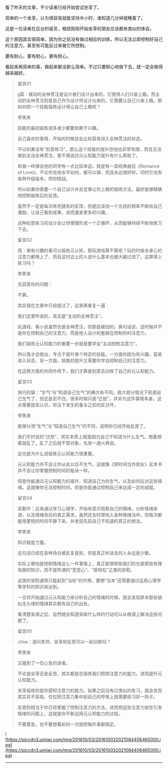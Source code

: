 看了昨天的文章，不少读者已经开始尝试坐享了。

简单的一个坐享，以为很容易就能坚持半小时，谁知道几分钟就睡着了。

这是一位读者在后台的留言，相信刚刚开始坐享的朋友应该都有类似的体会。

这个原因其实很简单，因为你之前没有做过相应的训练，所以无法立即控制好自己的注意力，甚至有可能反过来被它所控制。

要有耐心，要有耐心，要有耐心。

看起来再简单的事，做起来都没那么简单。不过只要耐心地做下去，就一定会做得越来越好。

> 留言01
> 
> jj霖：被动的全神贯注是设计者们设计出来的，它使得人们兴奋上瘾。而主动的全神贯注则是自己作为设计师设计出来的，它需要让自己兴奋上瘾。那如何把一个技能锻炼设计得让自己上瘾呢？

> 李笑来
> 
> 技能的最初锻炼或多或少都要依赖于兴趣。
> 
> 自己喜欢的事情，开始的时候总会比较容易进入全神贯注的状态。
> 
> 不过如果没有“刻意练习”，那么这个技能的提升恐怕也非常有限，而且无法做到主动全神贯注，更不用说对元认知能力提升有什么帮助了。
> 
> 和我一样弹吉他的同学有一点比较幸运，就是有一首经典曲目《Romance of Love》。不论你吉他水平如何，都可以弹，而且永远很好听。同时它也有各种升级版本，供你挑战。
> 
> 所以如果你需要一个自己设计并且足够让你上瘾的锻炼方法，最好能够精确地控制锻炼后的反馈。
> 
> 虽然不一定是每次练完就有的反馈，但是应该找一个合适的频率不断给自己激励，让自己看到成果，进而激发更多的兴趣。
> 
> 这种刻意练习的设计会让你慢慢形成一个正循环，从而能够持续不断地练习下去。

> 留言02
> 
> 简：做有兴趣的事可以锻炼元认知，那玩游戏算不算呢？玩的时候全身心的注意力都用上了，而且这时边上的人说什么基本也被大脑过滤了。这算得上练习吗？

> 李笑来
> 
> 先回答你的问题：
> 
> 不算。
> 
> 其实我在文章中已经提过了，这里再重复一遍：
> 
> 我们这里所说的，其实是“主动的全神贯注”。
> 
> 玩游戏、看小说虽然也是全神贯注，但那是被动的。换句话说，这时候并不是你在控制自己的注意力，而是他人设计的套路在控制你的注意力。
> 
> 我们锻炼元认知能力的重要一步就是要学会“主动控制注意力”。
> 
> 所以我才会提出，专注于提升某个特定的技能。一方面你因为有兴趣，容易进入状态，另一方面，技能的提升又需要你学会控制自己的注意力。
> 
> 在这两方面的共同作用下，我们才算是刻意去训练了自己的元认知能力。

> 留言03
> 
> 旅行的猫：“生气”与“知道自己生气”的确大有不同。我大部分情况下知道自己生气了，但还是忍不住。很多时候只是“迁怒”，并非为这件事情本身。这点需要提高认识，将当下发生的事与之前的区分开。

> 李笑来
> 
> 能够分清“生气”与“知道自己生气”的不同，说明你已经开始反思了。
> 
> 我们平时说的“迁怒”，其实本质上就是因为自己不知道为什么生气。想着想着就乱了，乱了之后就不管对象，先发一通火再说。
> 
> 这也是为什么说锻炼元认知能力很重要。
> 
> 元认知能力并不会让你从此以后不生气，这就像《把时间当作朋友》这本书并不会让你掌握控制时间的秘诀一样。
> 
> 但是你能通过元认知能力的提升，知道自己为何生气，以及如何应对这些情绪。这就像你无法控制时间，但是你能通过控制自己来达成一定的成就。

> 留言04
> 
> 吴勤华：近来通过学习心理学，开始有意识观察自己的情绪，分析情绪来源，以及情绪背后的真正需求。虽然还会时常陷入各种情绪当中，但每次都能用更短的时间平静下来，并发现先前自己不知道的真正的想法。

> 李笑来
> 
> 知识就是力量。
> 
> 这句话已经在各种场合被反复提到，但是真正听进去的人永远是少数。
> 
> 实际上哪怕是控制情绪这么一件事情上，真正能够帮助我们的也是那些有理有据的知识，而不是所谓的“宽宽心”、“放轻松”之类的安慰。
> 
> 这类的安慰通常只能起到“治标”的作用，要想“治本”还需要通过运用心理学等学科的知识来达到。
> 
> 一旦你开始通过元认知能力来分析自己的情绪的时候，就会发现原本那些貌似无头绪的情绪其实都有自己的出处。
> 
> 看清楚来源之后，自然就会知道采取什么样的行动可以从根源上解决这些问题了。

> 留言05
> 
> ctina：请问老师，坐享和反思可以一起训练吗？

> 李笑来
> 
> 又碰到了一位心急的读者。
> 
> 不论是坐享还是反思，其实都是在锻炼我们把控注意力的能力，进而提升元认知能力。
> 
> 坐享锻炼的是你感知注意力的能力。如果之前没有过类似的练习，就会发现其实并不容易。仅仅把注意力集中到自己的呼吸上就需要练习好一阵子。
> 
> 反思则相当于你已经掌握了控制注意力的方法，进而把这些注意力放在引发情绪的问题上，这就是你不断运用元认知能力的过程。
> 
> 不要着急，也不要想着如何一次就把每件事都搞定。

![https://piccdn3.umiwi.com/img/201610/03/201610032021084406465000.jpg](https://piccdn3.umiwi.com/img/201610/03/201610032021084406465000.jpg)

---
